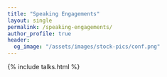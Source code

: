 ```yaml
---
title: "Speaking Engagements"
layout: single
permalink: /speaking-engagements/
author_profile: true
header:
  og_image: "/assets/images/stock-pics/conf.png"
---
```



{% include talks.html %}
